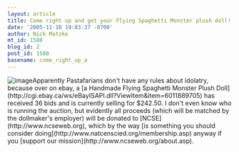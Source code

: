 ```yaml
---
layout: article
title: Come right up and get your Flying Spaghetti Monster plush doll!
date: '2005-11-10 19:03:37 -0700'
author: Nick Matzke
mt_id: 1588
blog_id: 2
post_id: 1588
basename: come_right_up_a
---
```

<img src="http://i18.ebayimg.com/02/i/05/46/17/e4_2.JPG" alt="image" style="float:left;" />

<p>Apparently Pastafarians don't have any rules about idolatry, because over on ebay, a [a Handmade Flying Spaghetti Monster Plush Doll](http://cgi.ebay.ca/ws/eBayISAPI.dll?ViewItem&amp;item=6011889705) has received 36 bids and is currently selling for $242.50.  I don't even know who is running the auction, but evidently all proceeds (which will be matched by the dollmaker's employer) will be donated to [NCSE](http://www.ncseweb.org), which by the way [is something you should consider doing](http://www.natcenscied.org/membership.asp) anyway if you [support our mission](http://www.ncseweb.org/about.asp).</p>
